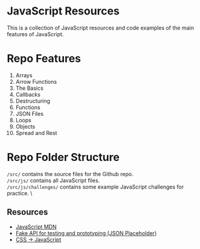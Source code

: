 # JavaScript Resources
This is a collection of JavaScript resources and code examples of the main features of JavaScript.

# Repo Features
1. Arrays
2. Arrow Functions
3. The Basics
4. Callbacks
5. Destructuring
6. Functions
7. JSON Files
8. Loops
9. Objects
10. Spread and Rest

# Repo Folder Structure
`/src/` contains the source files for the Github repo. \
`/src/js/` contains all JavaScript files. \
`/src/js/challenges/` contains some example JavaScript challenges for practice. \

## Resources
- [JavaScript MDN](https://developer.mozilla.org/en-US/docs/Web/JavaScript)
- [Fake API for testing and prototyping (JSON Placeholder)](https://jsonplaceholder.typicode.com/)
- [CSS -> JavaScript](https://css2js.dotenv.dev/)